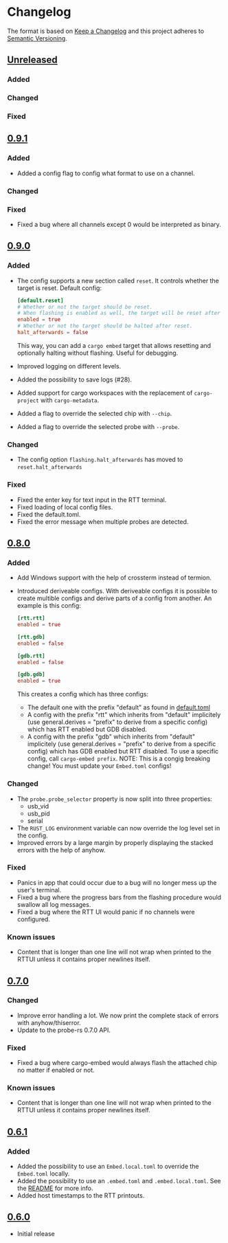 # Changelog

The format is based on [Keep a Changelog](https://keepachangelog.com/en/1.0.0/)
and this project adheres to [Semantic Versioning](https://semver.org/spec/v2.0.0.html).

## [Unreleased]

### Added

### Changed

### Fixed

## [0.9.1]

### Added

- Added a config flag to config what format to use on a channel.

### Changed

### Fixed

- Fixed a bug where all channels except 0 would be interpreted as binary.

## [0.9.0]

### Added

- The config supports a new section called `reset`. It controls whether the target is reset. Default config:

    ```toml
    [default.reset]
    # Whether or not the target should be reset.
    # When flashing is enabled as well, the target will be reset after flashing.
    enabled = true
    # Whether or not the target should be halted after reset.
    halt_afterwards = false
    ```

  This way, you can add a `cargo embed` target that allows resetting and
  optionally halting without flashing. Useful for debugging.

- Improved logging on different levels.
- Added the possibility to save logs (#28).
- Added support for cargo workspaces with the replacement of `cargo-project` with `cargo-metadata`.
- Added a flag to override the selected chip with `--chip`.
- Added a flag to override the selected probe with `--probe`.

### Changed

- The config option `flashing.halt_afterwards` has moved to `reset.halt_afterwards`

### Fixed

- Fixed the enter key for text input in the RTT terminal.
- Fixed loading of local config files.
- Fixed the default.toml.
- Fixed the error message when multiple probes are detected.

## [0.8.0]

### Added

- Add Windows support with the help of crossterm instead of termion.
- Introduced deriveable configs. With deriveable configs it is possible to create multible configs and derive parts of a config from another.
An example is this config:

    ```toml
    [rtt.rtt]
    enabled = true

    [rtt.gdb]
    enabled = false

    [gdb.rtt]
    enabled = false

    [gdb.gdb]
    enabled = true
    ```

    This creates a config which has three configs:
    - The default one with the prefix "default" as found in [default.toml](src/config/default.toml)
    - A config with the prefix "rtt" which inherits from "default" implicitely (use general.derives = "prefix" to derive from a specific config) which has RTT enabled but GDB disabled.
    - A config with the prefix "gdb" which inherits from "default" implicitely (use general.derives = "prefix" to derive from a specific config) which has GDB enabled but RTT disabled.
    To use a specific config, call `cargo-embed prefix`.
    NOTE: This is a congig breaking change! You must update your `Embed.toml` configs!


### Changed

- The `probe.probe_selector` property is now split into three properties:
    - usb_vid
    - usb_pid
    - serial
- The `RUST_LOG` environment variable can now override the log level set in the config.
- Improved errors by a large margin by properly displaying the stacked errors with the help of anyhow.

### Fixed

- Panics in app that could occur due to a bug will no longer mess up the user's terminal.
- Fixed a bug where the progress bars from the flashing procedure would swallow all log messages.
- Fixed a bug where the RTT UI would panic if no channels were configured.

### Known issues

- Content that is longer than one line will not wrap when printed to the RTTUI unless it contains proper newlines itself.

## [0.7.0]

### Changed

- Improve error handling a lot. We now print the complete stack of errors with anyhow/thiserror.
- Update to the probe-rs 0.7.0 API.

### Fixed

- Fixed a bug where cargo-embed would always flash the attached chip no matter if enabled or not.

### Known issues

- Content that is longer than one line will not wrap when printed to the RTTUI unless it contains proper newlines itself.

## [0.6.1]

### Added

- Added the possibility to use an `Embed.local.toml` to override the `Embed.toml` locally.
- Added the possibility to use an `.embed.toml` and `.embed.local.toml`. See the [README](README.md) for more info.
- Added host timestamps to the RTT printouts.

## [0.6.0]
- Initial release

[Unreleased]: https://github.com/probe-rs/probe-rs/compare/v0.9.1...master
[0.9.1]: https://github.com/probe-rs/probe-rs/releases/tag/v0.9.1..v0.9.0
[0.9.0]: https://github.com/probe-rs/probe-rs/releases/tag/v0.9.0..v0.8.0
[0.8.0]: https://github.com/probe-rs/probe-rs/releases/tag/v0.8.0..v0.7.0
[0.7.0]: https://github.com/probe-rs/probe-rs/releases/tag/v0.7.0..v0.6.1
[0.6.1]: https://github.com/probe-rs/probe-rs/releases/tag/v0.6.1..v0.6.0
[0.6.0]: https://github.com/probe-rs/probe-rs/releases/tag/v0.6.0
